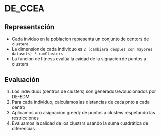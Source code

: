 # DE_CCEA

## Representación

- Cada inviduo en la poblacion representa un conjunto de centors de clusters
- La dimension de cada individuo es `2 (cambiara despues con mayores datasets) * numClusters`
- La funcion de fitness evalúa la caidad de la signacion de puntos a clusters

## Evaluación

1. Los individuos (centros de clusters) son generados/evolucionados por DE-EDM
2. Para cada individuo, calculamos las distancias de cada pnto a cada centro
3. Aplicamos una asignacion greedy de puntos a clusters respetando las restricciones
4. Evaluamos la calidad de los clusters usando la suma cuadrática de diferencias
